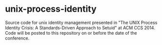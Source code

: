 unix-process-identity
=====================

Source code for unix identity management presented in "The UNIX Process Identity Crisis: A Standards-Driven Approach to Setuid" at ACM CCS 2014. Code will be posted to this repository on or before the date of the conference.
